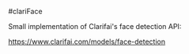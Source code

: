 #clariFace

Small implementation of Clarifai's face detection API:

https://www.clarifai.com/models/face-detection


